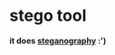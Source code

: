 # stego tool

**it does [steganography](https://www.google.com/search?q=what+is+steganography) :')**

